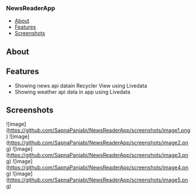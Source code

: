 ### NewsReaderApp

* [About](#about)
* [Features](#features)
* [Screenshots](#screenshots)

## About

## Features

* Showing news api datain Recycler View using Livedata
* Showing weather api data in app using Livedata

## Screenshots

![image]
(https://github.com/SapnaPanjabi/NewsReaderApp/screenshots/image1.png)
![image]
(https://github.com/SapnaPanjabi/NewsReaderApp/screenshots/image2.png)
![image]
(https://github.com/SapnaPanjabi/NewsReaderApp/screenshots/image3.png)
![image]
(https://github.com/SapnaPanjabi/NewsReaderApp/screenshots/image4.png)
![image]
(https://github.com/SapnaPanjabi/NewsReaderApp/screenshots/image5.png)


